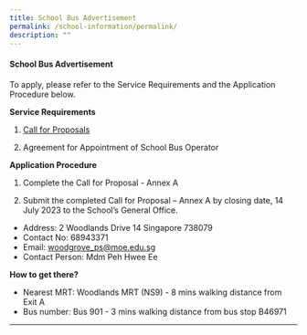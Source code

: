 ```yaml
---
title: School Bus Advertisement
permalink: /school-information/permalink/
description: ""
---
```

#### School Bus Advertisement

To apply, please refer to the Service Requirements and the Application Procedure below.

**Service Requirements**
1.	[Call for Proposals](/files/School%20Bus/call%20for%20proposals%20by%20school_woodgrove%20primary.pdf)
 
2.	Agreement for Appointment of School Bus Operator

**Application Procedure**

1. Complete the Call for Proposal - Annex A

2. Submit the completed Call for Proposal – Annex A by closing date, 14 July 2023 to the School’s General Office.

* Address: 2 Woodlands Drive 14 Singapore 738079
* Contact No: 68943371
* Email: woodgrove_ps@moe.edu.sg
* Contact Person: Mdm Peh Hwee Ee


**How to get there?**
* Nearest MRT: Woodlands MRT (NS9) - 8 mins walking distance from Exit A
* Bus number: Bus 901 - 3 mins walking distance from bus stop B46971
****